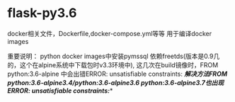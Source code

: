 # flask-py3.6
docker相关文件，Dockerfile,docker-compose.yml等等
用于编译docker images

重要说明：
python docker images中安装pymssql 依赖freetds(版本是0.9几的，这个在alpine系统中下载包时v3.3环境中),
这几次在build镜像时，FROM python:3.6-alpine 中会出错ERROR: unsatisfiable constraints:
***解决方法FROM python:3.6-alpine3.4/python:3.6-alpine3.6
python:3.6-alpine3.7也出现ERROR: unsatisfiable constraints:****
